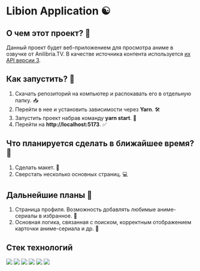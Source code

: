 # Libion Application ☯

## О чем этот проект? 🍜

Данный проект будет веб-приложением для просмотра аниме в озвучке от Anilibria.TV. 
В качестве источника контента используется [их API версии 3](https://github.com/anilibria/docs/blob/master/api_v3.md).


## Как запустить? 🚀

1. Скачать репозиторий на компьютер и распокавать его в отдельную папку. 📥
2. Перейти в нее и установить зависимости через __Yarn__. 🛠️
3. Запустить проект набрав команду __yarn start__. 🏁
4. Перейти на __http://localhost:5173__. ✅

## Что планируется сделать в ближайшее время? 📝

1. Сделать макет. 🎨
2. Сверстать несколько основных страниц. 💻

## Дальнейшие планы 🌱

1. Страница профиля. Возможность добавлять любимые аниме-сериалы в избранное. 👤
2. Основная логика, связанная с поиском, корректным отображением карточки аниме-сериала и др. 🧮

## Стек технологий
<img src="https://img.shields.io/badge/SASS-CC6699?style=for-the-badge&logo=sass&logoColor=white"/> <img src="https://img.shields.io/badge/TypeScript-3178C6?style=for-the-badge&logo=typescript&logoColor=white"/> <img src="https://img.shields.io/badge/React-61DAFB?style=for-the-badge&logo=react&logoColor=white"/> <img src="https://img.shields.io/badge/redux-764ABC?style=for-the-badge&logo=redux&logoColor=white"/> <img src="https://img.shields.io/badge/RTK Query-764ABC?style=for-the-badge&logo=redux&logoColor=white"/> <img src="https://img.shields.io/badge/Vite-646CFF?style=for-the-badge&logo=vite&logoColor=white"/>
